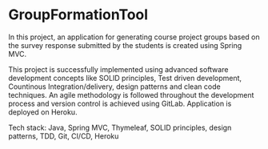 # GroupFormationTool

In this project, an application for generating course project groups based on the survey response submitted by the students is created using Spring MVC.

This project is successfully implemented using advanced software development concepts like SOLID principles, Test driven development, Countinous Integration/delivery, design patterns and clean code techniques. An agile methodology is followed throughout the development process and version control is achieved using GitLab. Application is deployed on Heroku.

Tech stack:
Java, Spring MVC, Thymeleaf, SOLID principles, design patterns, TDD, Git, CI/CD, Heroku
